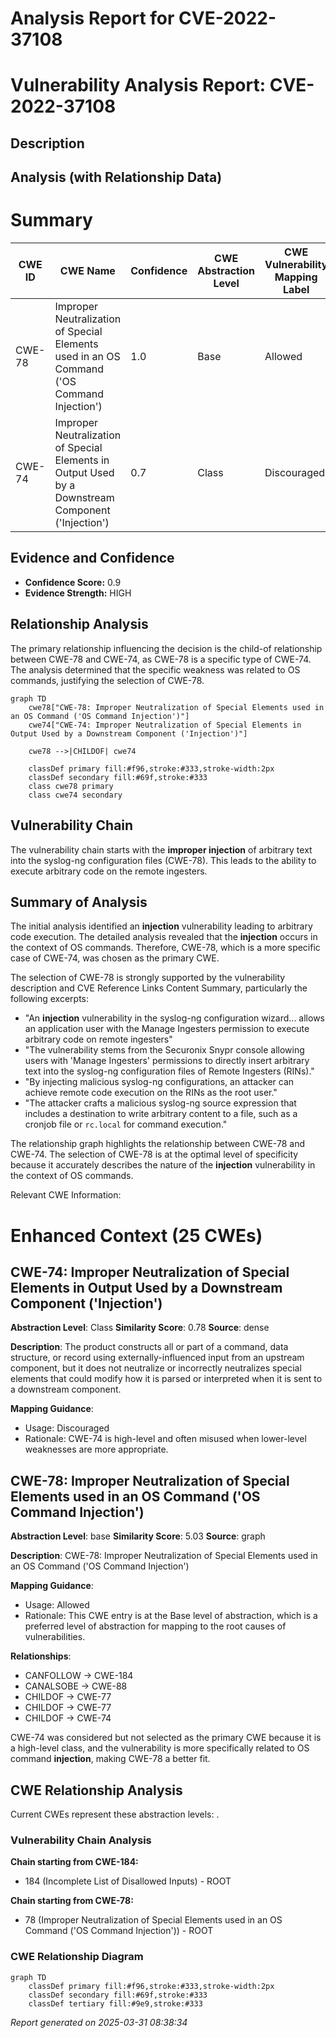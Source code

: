 # Analysis Report for CVE-2022-37108

# Vulnerability Analysis Report: CVE-2022-37108

## Description



## Analysis (with Relationship Data)

# Summary
| CWE ID | CWE Name | Confidence | CWE Abstraction Level | CWE Vulnerability Mapping Label | CWE-Vulnerability Mapping Notes |
|---|---|---|---|---|---|
| CWE-78 | Improper Neutralization of Special Elements used in an OS Command ('OS Command Injection') | 1.0 | Base | Allowed | Primary CWE |
| CWE-74 | Improper Neutralization of Special Elements in Output Used by a Downstream Component ('Injection') | 0.7 | Class | Discouraged | Secondary Candidate |

## Evidence and Confidence

*   **Confidence Score:** 0.9
*   **Evidence Strength:** HIGH

## Relationship Analysis
The primary relationship influencing the decision is the child-of relationship between CWE-78 and CWE-74, as CWE-78 is a specific type of CWE-74. The analysis determined that the specific weakness was related to OS commands, justifying the selection of CWE-78.

```mermaid
graph TD
    cwe78["CWE-78: Improper Neutralization of Special Elements used in an OS Command ('OS Command Injection')"]
    cwe74["CWE-74: Improper Neutralization of Special Elements in Output Used by a Downstream Component ('Injection')"]
    
    cwe78 -->|CHILDOF| cwe74
    
    classDef primary fill:#f96,stroke:#333,stroke-width:2px
    classDef secondary fill:#69f,stroke:#333
    class cwe78 primary
    class cwe74 secondary
```

## Vulnerability Chain
The vulnerability chain starts with the **improper injection** of arbitrary text into the syslog-ng configuration files (CWE-78). This leads to the ability to execute arbitrary code on the remote ingesters.

## Summary of Analysis
The initial analysis identified an **injection** vulnerability leading to arbitrary code execution. The detailed analysis revealed that the **injection** occurs in the context of OS commands. Therefore, CWE-78, which is a more specific case of CWE-74, was chosen as the primary CWE.

The selection of CWE-78 is strongly supported by the vulnerability description and CVE Reference Links Content Summary, particularly the following excerpts:

*   "An **injection** vulnerability in the syslog-ng configuration wizard... allows an application user with the Manage Ingesters permission to execute arbitrary code on remote ingesters"
*   "The vulnerability stems from the Securonix Snypr console allowing users with 'Manage Ingesters' permissions to directly insert arbitrary text into the syslog-ng configuration files of Remote Ingesters (RINs)."
*   "By injecting malicious syslog-ng configurations, an attacker can achieve remote code execution on the RINs as the root user."
*   "The attacker crafts a malicious syslog-ng source expression that includes a destination to write arbitrary content to a file, such as a cronjob file or `rc.local` for command execution."

The relationship graph highlights the relationship between CWE-78 and CWE-74. The selection of CWE-78 is at the optimal level of specificity because it accurately describes the nature of the **injection** vulnerability in the context of OS commands.

Relevant CWE Information:

# Enhanced Context (25 CWEs)

## CWE-74: Improper Neutralization of Special Elements in Output Used by a Downstream Component ('Injection')
**Abstraction Level**: Class
**Similarity Score**: 0.78
**Source**: dense

**Description**:
The product constructs all or part of a command, data structure, or record using externally-influenced input from an upstream component, but it does not neutralize or incorrectly neutralizes special elements that could modify how it is parsed or interpreted when it is sent to a downstream component.

**Mapping Guidance**:
- Usage: Discouraged
- Rationale: CWE-74 is high-level and often misused when lower-level weaknesses are more appropriate.

## CWE-78: Improper Neutralization of Special Elements used in an OS Command ('OS Command Injection')
**Abstraction Level**: base
**Similarity Score**: 5.03
**Source**: graph

**Description**:
CWE-78: Improper Neutralization of Special Elements used in an OS Command ('OS Command Injection')

**Mapping Guidance**:
- Usage: Allowed
- Rationale: This CWE entry is at the Base level of abstraction, which is a preferred level of abstraction for mapping to the root causes of vulnerabilities.

**Relationships**:
- CANFOLLOW -> CWE-184
- CANALSOBE -> CWE-88
- CHILDOF -> CWE-77
- CHILDOF -> CWE-77
- CHILDOF -> CWE-74

CWE-74 was considered but not selected as the primary CWE because it is a high-level class, and the vulnerability is more specifically related to OS command **injection**, making CWE-78 a better fit.


## CWE Relationship Analysis

Current CWEs represent these abstraction levels: .


### Vulnerability Chain Analysis

**Chain starting from CWE-184:**
- 184 (Incomplete List of Disallowed Inputs) - ROOT


**Chain starting from CWE-78:**
- 78 (Improper Neutralization of Special Elements used in an OS Command ('OS Command Injection')) - ROOT



### CWE Relationship Diagram

```mermaid
graph TD
    classDef primary fill:#f96,stroke:#333,stroke-width:2px
    classDef secondary fill:#69f,stroke:#333
    classDef tertiary fill:#9e9,stroke:#333
```



*Report generated on 2025-03-31 08:38:34*
